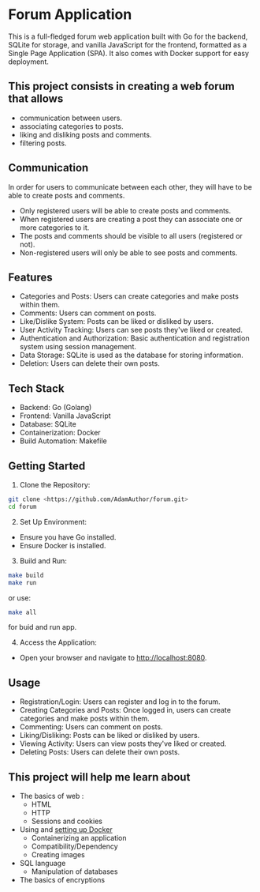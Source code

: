 # Forum Application

This is a full-fledged forum web application built with Go for the backend, SQLite for storage, and vanilla JavaScript for the frontend, formatted as a Single Page Application (SPA). It also comes with Docker support for easy deployment.

## This project consists in creating a web forum that allows

- communication between users.
- associating categories to posts.
- liking and disliking posts and comments.
- filtering posts.

## Communication

In order for users to communicate between each other, they will have to be able to create posts and comments.

- Only registered users will be able to create posts and comments.
- When registered users are creating a post they can associate one or more categories to it.
- The posts and comments should be visible to all users (registered or not).
- Non-registered users will only be able to see posts and comments.

## Features

- Categories and Posts: Users can create categories and make posts within them.
- Comments: Users can comment on posts.
- Like/Dislike System: Posts can be liked or disliked by users.
- User Activity Tracking: Users can see posts they've liked or created.
- Authentication and Authorization: Basic authentication and registration system using session management.
- Data Storage: SQLite is used as the database for storing information.
- Deletion: Users can delete their own posts.

## Tech Stack

- Backend: Go (Golang)
- Frontend: Vanilla JavaScript
- Database: SQLite
- Containerization: Docker
- Build Automation: Makefile

## Getting Started

1. Clone the Repository:

``` bash
git clone <https://github.com/AdamAuthor/forum.git>
cd forum
```

2. Set Up Environment:

- Ensure you have Go installed.
- Ensure Docker is installed.

3. Build and Run:

```bash
make build
make run
```
or use:

```bash
make all
```

for buid and run app.

4. Access the Application:

- Open your browser and navigate to <http://localhost:8080>.

## Usage

- Registration/Login: Users can register and log in to the forum.
- Creating Categories and Posts: Once logged in, users can create categories and make posts within them.
- Commenting: Users can comment on posts.
- Liking/Disliking: Posts can be liked or disliked by users.
- Viewing Activity: Users can view posts they've liked or created.
- Deleting Posts: Users can delete their own posts.

## This project will help me learn about

- The basics of web :
  - HTML
  - HTTP
  - Sessions and cookies
- Using and [setting up Docker](https://docs.docker.com/get-started/)
  - Containerizing an application
  - Compatibility/Dependency
  - Creating images
- SQL language
  - Manipulation of databases
- The basics of encryptions
